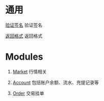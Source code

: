 # 通用

[验证签名](signature.md) 验证签名

[返回格式](rset-api-cn/return-format) 返回格式

# Modules

1. [Market](rset-api-cn/market) 行情相关

2. [Account](Nrset-api-cn/account) 包括账户余额、流水、充提记录等

3. [Order](rset-api-cn/order) 交易挂单

